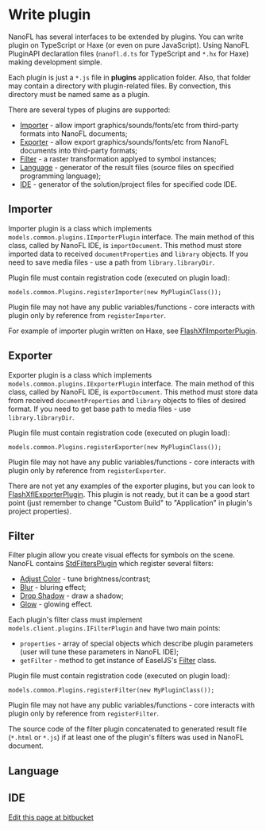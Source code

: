 # Write plugin

NanoFL has several interfaces to be extended by plugins.
You can write plugin on TypeScript or Haxe (or even on pure JavaScript).
Using NanoFL PluginAPI declaration files (`nanofl.d.ts` for TypeScript and `*.hx` for Haxe) making development simple.

Each plugin is just a `*.js` file in **plugins** application folder.
Also, that folder may contain a directory with plugin-related files.
By convection, this directory must be named same as a plugin.

There are several types of plugins are supported:

* [Importer](#importer) - allow import graphics/sounds/fonts/etc from third-party formats into NanoFL documents;
* [Exporter](#exporter) - allow export graphics/sounds/fonts/etc from NanoFL documents into third-party formats;
* [Filter](#filter) - a raster transformation applyed to symbol instances;
* [Language](#language) - generator of the result files (source files on specified programming language);
* [IDE](#ide) - generator of the solution/project files for specified code IDE.


<a name="importer"></a>

## Importer
Importer plugin is a class which implements `models.common.plugins.IImporterPlugin` interface.
The main method of this class, called by NanoFL IDE, is `importDocument`.
This method must store imported data to received `documentProperties` and `library` objects.
If you need to save media files - use a path from `library.libraryDir`.

Plugin file must contain registration code (executed on plugin load):
```
models.common.Plugins.registerImporter(new MyPluginClass());

```
Plugin file may not have any public variables/functions - core interacts with plugin only by reference from `registerImporter`.

For example of importer plugin written on Haxe, see [FlashXflImporterPlugin](https://bitbucket.org/nanofl/plugins/src/default/FlashXflImporterPlugin).


<a name="exporter"></a>

## Exporter
Exporter plugin is a class which implements `models.common.plugins.IExporterPlugin` interface.
The main method of this class, called by NanoFL IDE, is `exportDocument`.
This method must store data from received `documentProperties` and `library` objects to files of desired format.
If you need to get base path to media files - use `library.libraryDir`.

Plugin file must contain registration code (executed on plugin load):
```
models.common.Plugins.registerExporter(new MyPluginClass());

```
Plugin file may not have any public variables/functions -
core interacts with plugin only by reference from `registerExporter`.

There are not yet any examples of the exporter plugins, but you can look to
[FlashXflExporterPlugin](https://bitbucket.org/nanofl/plugins/src/default/FlashXflExporterPlugin).
This plugin is not ready, but it can be a good start point
(just remember to change "Custom Build" to "Application" in plugin's project properties).


<a name="filter"></a>

## Filter
Filter plugin allow you create visual effects for symbols on the scene.
NanoFL contains [StdFiltersPlugin](https://bitbucket.org/nanofl/plugins/src/default/StdFiltersPlugin) which register several filters:

* [Adjust Color](https://bitbucket.org/nanofl/plugins/src/default/StdFiltersPlugin/src/AdjustColorFilterPlugin.hx) - tune brightness/contrast;
* [Blur](https://bitbucket.org/nanofl/plugins/src/default/StdFiltersPlugin/src/BlurFilterPlugin.hx) - bluring effect;
* [Drop Shadow](https://bitbucket.org/nanofl/plugins/src/default/StdFiltersPlugin/src/DropShadowFilterPlugin.hx) - draw a shadow;
* [Glow](https://bitbucket.org/nanofl/plugins/src/default/StdFiltersPlugin/src/GlowFilterPlugin.hx) - glowing effect.

Each plugin's filter class must implement `models.client.plugins.IFilterPlugin` and have two main points:

* `properties` - array of special objects which describe plugin parameters (user will tune these parameters in NanoFL IDE);
* `getFilter` - method to get instance of EaselJS's [Filter](http://createjs.com/Docs/EaselJS/classes/Filter.html) class.

Plugin file must contain registration code (executed on plugin load):
```
models.common.Plugins.registerFilter(new MyPluginClass());

```
Plugin file may not have any public variables/functions -
core interacts with plugin only by reference from `registerFilter`.

The source code of the filter plugin concatenated to generated result file (`*.html` or `*.js`)
if at least one of the plugin's filters was used in NanoFL document.

<a name="language"></a>

## Language


<a name="ide"></a>

## IDE


[Edit this page at bitbucket](https://bitbucket.org/nanofl/site/src/default/docs/examples/index.md)